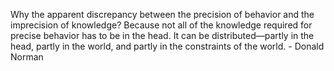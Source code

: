 Why the apparent discrepancy between the precision of behavior and the imprecision of knowledge? Because not all of the knowledge required for precise behavior has to be in the head. It can be distributed—partly in the head, partly in the world, and partly in the constraints of the world. - Donald Norman